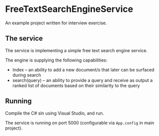 # FreeTextSearchEngineService
An example project written for interview exercise.

## The service
The service is implementing a simple free text search engine service.

The engine is supplying the following capabilities:
* Index – an ability to add a new document/s that later can be surfaced during search
* search(query) – an ability to provide a query and receive as output a ranked list of documents based on their similarity to the query

## Running
Compile the C# sln using Visual Studio, and run.

The service is running on port 5000 (configurable via `App.config` in main project).

